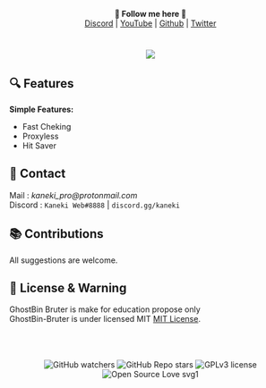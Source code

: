 <p align='center'>
  <b>👻 Follow me here 👻</b><br>  
  <a href="https://discord.gg/kaneki">Discord</a> |
  <a href="https://www.youtube.com/channel/UC-XII5SSqbMOF1UX3N0Gl8g">YouTube</a> |
  <a href="https://github.com/KanekiWeb">Github</a> |
  <a href="https://twitter.com/Kaneki_Web">Twitter</a>
</p>

#

<p align="center">
  <img src="https://cdn.discordapp.com/attachments/876998702374457396/879256979795759144/unknown.png">
</p>

## 🔍 Features
__Simple Features:__
- Fast Cheking
- Proxyless
- Hit Saver


##  📝 Contact  
Mail : _kaneki_pro@protonmail.com_  
Discord : `Kaneki Web#8888` | `discord.gg/kaneki`  


## 📚 Contributions  
All suggestions are welcome.  


## 📜 License & Warning
GhostBin Bruter is make for education propose only<br>
GhostBin-Bruter is under licensed MIT [MIT License](https://github.com/KanekiWeb/GhostBin-Bruter/blob/master/LICENSE).


<p align="center">
  <br><br><br>
    <img alt="GitHub watchers" src="https://img.shields.io/github/watchers/KanekiWeb/GhostBin-Bruter?style=social">
    <img alt="GitHub Repo stars" src="https://img.shields.io/github/stars/KanekiWeb/GhostBin-Bruter?style=social">  
    <img alt="GPLv3 license" src="https://img.shields.io/badge/License-GPLv3-blue.svg">
    <img alt="Open Source Love svg1" src="https://badges.frapsoft.com/os/v1/open-source.svg?v=103)](https://github.com/ellerbrock/open-source-badges/">
</p>
